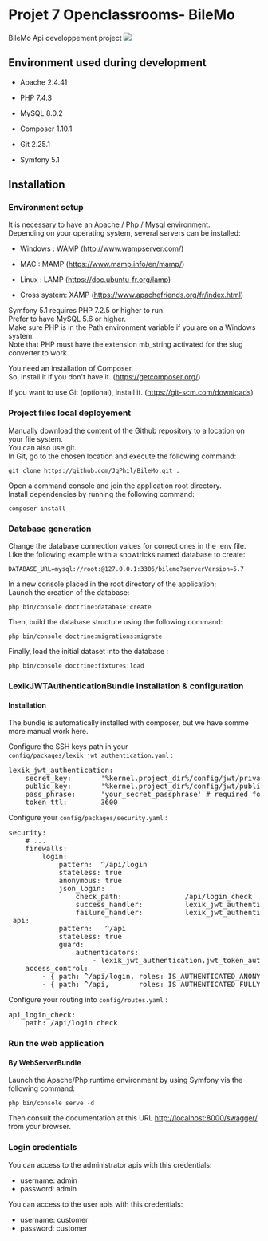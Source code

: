 



<h1>Projet 7 Openclassrooms- BileMo</h1>
    <p>BileMo Api developpement project
             <a href="https://codeclimate.com/github/JgPhil/BileMo/maintainability"><img src="https://api.codeclimate.com/v1/badges/449883de8d8b0bc1c40a/maintainability" /></a>
    </p>
    <h2>Environment used during development</h2>
    <ul>
        <li>
            <p>Apache 2.4.41</p>
        </li>
        <li>
            <p>PHP 7.4.3</p>
        </li>
        <li>
            <p>MySQL 8.0.2</p>
        </li>
        <li>
            <p>Composer 1.10.1</p>
        </li>
        <li>
            <p>Git 2.25.1</p>
        </li>
        <li>
            <p>Symfony 5.1</p>
        </li>
    </ul>
    <h2>Installation</h2>
    <h3>Environment setup</h3>
    <p>It is necessary to have an Apache / Php / Mysql environment.<br>
        Depending on your operating system, several servers can be installed:</p>
    <ul>
        <li>
            <p>Windows : WAMP (<a href="http://www.wampserver.com/" rel="nofollow">http://www.wampserver.com/</a>)</p>
        </li>
        <li>
            <p>MAC : MAMP (<a href="https://www.mamp.info/en/mamp/" rel="nofollow">https://www.mamp.info/en/mamp/</a>)
            </p>
        </li>
        <li>
            <p>Linux : LAMP (<a href="https://doc.ubuntu-fr.org/lamp" rel="nofollow">https://doc.ubuntu-fr.org/lamp</a>)
            </p>
        </li>
        <li>
            <p>Cross system: XAMP (<a href="https://www.apachefriends.org/fr/index.html"
                    rel="nofollow">https://www.apachefriends.org/fr/index.html</a>)</p>
        </li>
    </ul>
    <p>Symfony 5.1 requires PHP 7.2.5 or higher to run.<br>
        Prefer to have MySQL 5.6 or higher.<br>
        Make sure PHP is in the Path environment variable if you are on a Windows system.<br>
        Note that PHP must have the extension mb_string activated for the slug converter to work.</p>
    <p>You need an installation of Composer.<br>
        So, install it if you don't have it. (<a href="https://getcomposer.org/"
            rel="nofollow">https://getcomposer.org/</a>)</p>
    <p>If you want to use Git (optional), install it. (<a href="https://git-scm.com/downloads"
            rel="nofollow">https://git-scm.com/downloads</a>)</p>
    <h3>Project files local deployement</h3>
    <p>Manually download the content of the Github repository to a location on your file system.<br>
        You can also use git.<br>
        In Git, go to the chosen location and execute the following command:</p>
    <pre><code>git clone https://github.com/JgPhil/BileMo.git .</code></pre>
    <p>Open a command console and join the application root directory.<br>
        Install dependencies by running the following command:</p>
    <pre><code>composer install</code></pre>

<h3>Database generation</h3>
<p>Change the database connection values for correct ones in the .env file.<br>
Like the following example with a snowtricks named database to create:</p>
<pre><code>DATABASE_URL=mysql://root:@127.0.0.1:3306/bilemo?serverVersion=5.7
</code></pre>
<p>In a new console placed in the root directory of the application;<br>
Launch the creation of the database:</p>
<pre><code>php bin/console doctrine:database:create
</code></pre>
<p>Then, build the database structure using the following command:</p>
<pre><code>php bin/console doctrine:migrations:migrate
</code></pre>
<p>Finally, load the initial dataset into the database :</p>
<pre><code>php bin/console doctrine:fixtures:load
</code></pre>

<h3>LexikJWTAuthenticationBundle installation & configuration</h3>
<h4>Installation</h4>
<p>The bundle is automatically installed with composer, but we have somme more manual work here.</p>
<p>Configure the SSH keys path in your <code>config/packages/lexik_jwt_authentication.yaml</code> :</p>
<div class="highlight highlight-source-yaml"><pre><span class="pl-ent">lexik_jwt_authentication</span>:
    <span class="pl-ent">secret_key</span>:       <span class="pl-s"><span class="pl-pds">'</span>%kernel.project_dir%/config/jwt/private.pem<span class="pl-pds">'</span></span> <span class="pl-c"><span class="pl-c">#</span> required for token creation</span>
    <span class="pl-ent">public_key</span>:       <span class="pl-s"><span class="pl-pds">'</span>%kernel.project_dir%/config/jwt/public.pem<span class="pl-pds">'</span></span>  <span class="pl-c"><span class="pl-c">#</span> required for token verification</span>
    <span class="pl-ent">pass_phrase</span>:      <span class="pl-s"><span class="pl-pds">'</span>your_secret_passphrase<span class="pl-pds">'</span></span> <span class="pl-c"><span class="pl-c">#</span> required for token creation, usage of an environment variable is recommended</span>
    <span class="pl-ent">token_ttl</span>:        <span class="pl-c1">3600</span></pre></div>
<p>Configure your <code>config/packages/security.yaml</code> :</p>
<div class="highlight highlight-source-yaml"><pre><span class="pl-ent">security</span>:
    <span class="pl-c"><span class="pl-c">#</span> ...</span>    
    <span class="pl-ent">firewalls</span>:
        <span class="pl-ent">login</span>:
            <span class="pl-ent">pattern</span>:  <span class="pl-s">^/api/login</span>
            <span class="pl-ent">stateless</span>: <span class="pl-c1">true</span>
            <span class="pl-ent">anonymous</span>: <span class="pl-c1">true</span>
            <span class="pl-ent">json_login</span>:
                <span class="pl-ent">check_path</span>:               <span class="pl-s">/api/login_check</span>
                <span class="pl-ent">success_handler</span>:          <span class="pl-s">lexik_jwt_authentication.handler.authentication_success</span>
                <span class="pl-ent">failure_handler</span>:          <span class="pl-s">lexik_jwt_authentication.handler.authentication_failure</span>
 <span class="pl-ent">api</span>:
            <span class="pl-ent">pattern</span>:   <span class="pl-s">^/api</span>
            <span class="pl-ent">stateless</span>: <span class="pl-c1">true</span>
            <span class="pl-ent">guard</span>:
                <span class="pl-ent">authenticators</span>:
                    - <span class="pl-s">lexik_jwt_authentication.jwt_token_authenticator</span>
    <span class="pl-ent">access_control</span>:
        - <span class="pl-s">{ path: ^/api/login, roles: IS_AUTHENTICATED_ANONYMOUSLY }</span>
        - <span class="pl-s">{ path: ^/api,       roles: IS_AUTHENTICATED_FULLY }</span></pre></div>
<p>Configure your routing into <code>config/routes.yaml</code> :</p>
<div class="highlight highlight-source-yaml"><pre><span class="pl-ent">api_login_check</span>:
    <span class="pl-ent">path</span>: <span class="pl-s">/api/login_check</span></pre></div>
<h3>Run the web application</h3>
<h4>By WebServerBundle</h4>
<p>Launch the Apache/Php runtime environment by using Symfony via the following command:</p>
<pre><code>php bin/console serve -d
</code></pre>
<p>
Then consult the documentation at this URL <a href="http://localhost:8000/swagger/" rel="nofollow">http://localhost:8000/swagger/</a> from your browser.
</p>
<h3>Login credentials</h3>
<p>You can access to the administrator apis with this credentials:</p>
<ul>
    <li>username: admin</li>
    <li>password: admin</li>
</ul>
<p>You can access to the user apis with this credentials:</p>
<ul>
    <li>username: customer</li>
    <li>password: customer</li>
</ul>
